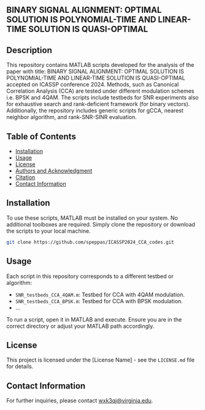 ## BINARY SIGNAL ALIGNMENT: OPTIMAL SOLUTION IS POLYNOMIAL-TIME AND LINEAR-TIME SOLUTION IS QUASI-OPTIMAL

## Description
This repository contains MATLAB scripts developed for the analysis of the paper with title: BINARY SIGNAL ALIGNMENT: OPTIMAL SOLUTION IS POLYNOMIAL-TIME AND LINEAR-TIME SOLUTION IS QUASI-OPTIMAL accepted on ICASSP conference 2024. Methods, such as Canonical Correlation Analysis (CCA) are tested under different modulation schemes i.e. BPSK and 4QAM. The scripts include testbeds for SNR experiments also for exhaustive search and rank-deficient framework (for binary vectors). Additionally, the repository includes generic scripts for gCCA, nearest neighbor algorithm, and rank-SNR-SINR evaluation.

## Table of Contents
- [Installation](#installation)
- [Usage](#usage)
- [License](#license)
- [Authors and Acknowledgment](#authorsandacknowledgment)
- [Citation](#citation)
- [Contact Information](#contactinformation)

## Installation
To use these scripts, MATLAB must be installed on your system. No additional toolboxes are required. Simply clone the repository or download the scripts to your local machine.

```bash
git clone https://github.com/speppas/ICASSP2024_CCA_codes.git
```
## Usage

Each script in this repository corresponds to a different testbed or algorithm:

- `SNR_testbeds_CCA_4QAM.m`: Testbed for CCA with 4QAM modulation.
- `SNR_testbeds_CCA_BPSK.m`: Testbed for CCA with BPSK modulation.
- ...

To run a script, open it in MATLAB and execute. Ensure you are in the correct directory or adjust your MATLAB path accordingly.

## License

This project is licensed under the [License Name] - see the `LICENSE.md` file for details.

## Contact Information

For further inquiries, please contact wxk3qj@virginia.edu.
